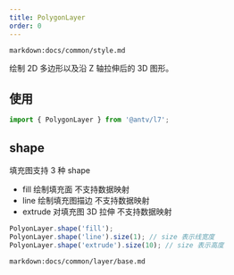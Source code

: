 ```yaml
---
title: PolygonLayer
order: 0
---
```

`markdown:docs/common/style.md`

绘制 2D 多边形以及沿 Z 轴拉伸后的 3D 图形。

## 使用

```javascript
import { PolygonLayer } from '@antv/l7';
```

## shape

填充图支持 3 种 shape

- fill 绘制填充面 不支持数据映射
- line 绘制填充图描边 不支持数据映射
- extrude 对填充图 3D 拉伸 不支持数据映射

```javascript
PolyonLayer.shape('fill');
PolyonLayer.shape('line').size(1); // size 表示线宽度
PolyonLayer.shape('extrude').size(10); // size 表示高度
```

`markdown:docs/common/layer/base.md`
